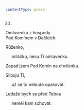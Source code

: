 ```yaml
---
contentType: prose
---
```


<section>

21.  
Omluvenka z hospody  
Pod Komínem v Dačicích

Růženko,

     miláčku, nesu Ti omluvenku.

Zapad jsem Pod Komín na chvilenku.

Slibuju Ti,

     už se to nebude opakovat.

Ledaže bych se před Tebou

     neměl kam schovat.

</section>
